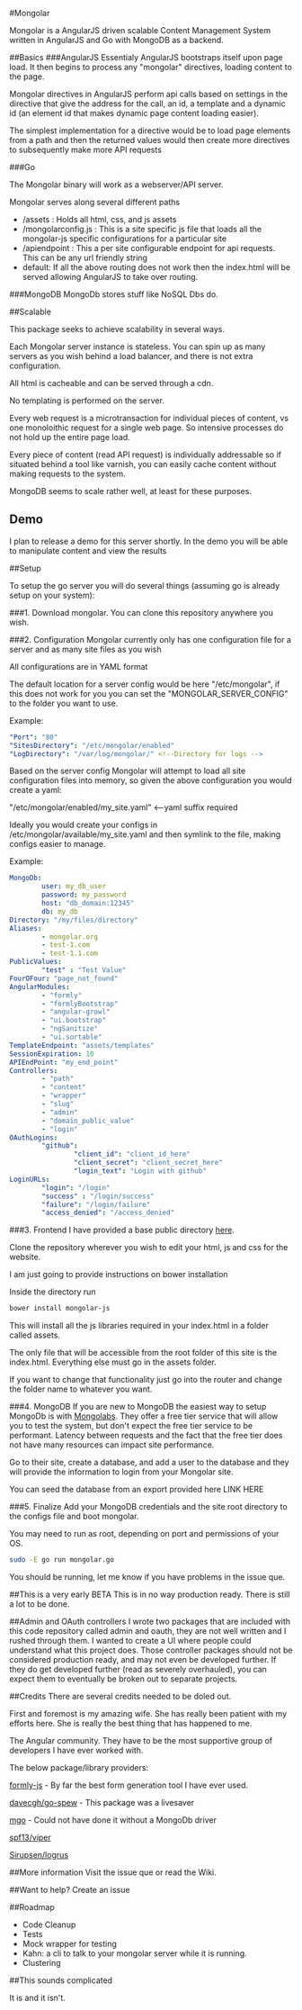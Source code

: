#Mongolar

Mongolar is a AngularJS driven scalable Content Management System written in AngularJS and Go with MongoDB as a backend.

##Basics
###AngularJS
Essentialy AngularJS bootstraps itself upon page load.  It then begins to process any "mongolar" directives, loading content to the page.

Mongolar directives in AngularJS perform api calls based on settings in the directive that give the address for the call, an id, a template and a dynamic id (an element id that makes dynamic page content loading easier).

The simplest implementation for a directive would be to load page elements from a path and then the returned values would then create more directives to subsequently make more API requests

###Go

The Mongolar binary will work as a webserver/API server.

Mongolar serves along several different paths
 - /assets : Holds all html, css, and js assets
 - /mongolarconfig.js : This is a site specific js file that loads all the mongolar-js specific configurations for a particular site
 - /apiendpoint : This a per site configurable endpoint for api requests.  This can be any url friendly string
 - default: If all the above routing does not work then the index.html will be served allowing AngularJS to take over routing.

###MongoDB
MongoDb stores stuff like NoSQL Dbs do.

##Scalable

This package seeks to achieve scalability in several ways.

Each Mongolar server instance is stateless.  You can spin up as many servers as you wish behind a load balancer, and there is not extra configuration.

All html is cacheable and can be served through a cdn.

No templating is performed on the server.

Every web request is a microtransaction for individual pieces of content, vs one monoloithic request for a single web page.  So intensive processes do not hold up the entire page load.

Every piece of content (read API request) is individually addressable so if situated behind a tool like varnish, you can easily cache content without making requests to the system.

MongoDB seems to scale rather well, at least for these purposes.

## Demo
I plan to release a demo for this server shortly.  In the demo you will be able to manipulate content and view the results

##Setup

To setup the go server you will do several things (assuming go is already setup on your system):

###1. Download mongolar.
You can clone this repository anywhere you wish.

###2. Configuration
Mongolar currently only has one configuration file for a server and as many site files as you wish

All configurations are in YAML format

The default location for a server config would be here "/etc/mongolar", if this does not work for you you can set the "MONGOLAR_SERVER_CONFIG" to the folder you want to use.

Example:
```yaml
"Port": "80"
"SitesDirectory": "/etc/mongolar/enabled"
"LogDirectory": "/var/log/mongolar/" <!--Directory for logs -->
```

Based on the server config Mongolar will attempt to load all site configuration files into memory, so given the above configuration you would create a yaml:

"/etc/mongolar/enabled/my_site.yaml" <--yaml suffix required

Ideally you would create your configs in /etc/mongolar/available/my_site.yaml and then symlink to the file, making configs easier to manage.

Example:
```yaml
MongoDb:
        user: my_db_user
        password: my_password
        host: "db_domain:12345"
        db: my_db
Directory: "/my/files/directory"
Aliases:
        - mongolar.org
        - test-1.com
        - test-1.1.com
PublicValues:
        "test" : "Test Value"
FourOFour: "page_not_found"
AngularModules:
        - "formly"
        - "formlyBootstrap"
        - "angular-growl"
        - "ui.bootstrap"
        - "ngSanitize"
        - "ui.sortable"
TemplateEndpoint: "assets/templates"
SessionExpiration: 10
APIEndPoint: "my_end_point"
Controllers:
        - "path"
        - "content"
        - "wrapper"
        - "slug"
        - "admin"
        - "domain_public_value"
        - "login"
OAuthLogins:
        "github":
                "client_id": "client_id_here"
                "client_secret": "client_secret_here"
                "login_text": "Login with github"
LoginURLs: 
        "login": "/login"
        "success" : "/login/success"
        "failure": "/login/failure"
        "access_denied": "/access_denied"
```
###3. Frontend
I have provided a base public directory [here](https://github.com/mongolar/public_directory_example).

Clone the repository wherever you wish to edit your html, js and css for the website.

I am just going to provide instructions on bower installation

Inside the directory run

```bash
bower install mongolar-js
```
This will install all the js libraries required in your index.html in a folder called assets.

The only file that will be accessible from the root folder of this site is the index.html.  Everything else must go in the assets folder.

If you want to change that functionality just go into the router and change the folder name to whatever you want.

###4. MongoDB
If you are new to MongoDB the easiest way to setup MongoDb is with [Mongolabs](https://mongolab.com/).  They offer a free tier service that will allow you to test the system, but don't expect the free tier service to be performant.  Latency between requests and the fact that the free tier does not have many resources can impact site performance.

Go to their site, create a database, and add a user to the database and they will provide the information to login from your Mongolar site.

You can seed the database from an export provided here LINK HERE

###5. Finalize
Add your MongoDB credentials and the site root directory to the configs file and boot mongolar.

You may need to run as root, depending on port and permissions of your OS.
```bash
sudo -E go run mongolar.go
```
You should be running, let me know if you have problems in the issue que.


##This is a very early BETA
This is in no way production ready.  There is still a lot to be done.

##Admin and OAuth controllers
I wrote two packages that are included with this code repository called admin and oauth, they are not well written and I rushed through them.
I wanted to create a UI where people could understand what this project does.  Those controller packages should not be considered production ready, 
and may not even be developed further.
If they do get developed further (read as severely overhauled), you can expect them to eventually be broken out to separate projects.

##Credits
There are several credits needed to be doled out.

First and foremost is my amazing wife.  She has really been patient with my efforts here.  She is really the best thing that has happened to me.

The Angular community.  They have to be the most supportive group of developers I have ever worked with.

The below package/library providers:

[formly-js](https://github.com/formly-js/angular-formly) - By far the best form generation tool I have ever used.

[davecgh/go-spew](https://github.com/davecgh/go-spew) - This package was a livesaver

[mgo](https://labix.org/mgo) -  Could not have done it without a MongoDb driver

[spf13/viper](https://github.com/spf13/viper)

[Sirupsen/logrus](https://github.com/Sirupsen/logrus)

##More information
Visit the issue que or read the Wiki.

##Want to help?
Create an issue

##Roadmap
  - Code Cleanup
  - Tests
  - Mock wrapper for testing
  - Kahn: a cli to talk to your mongolar server while it is running.
  - Clustering

##This sounds complicated

It is and it isn't.

